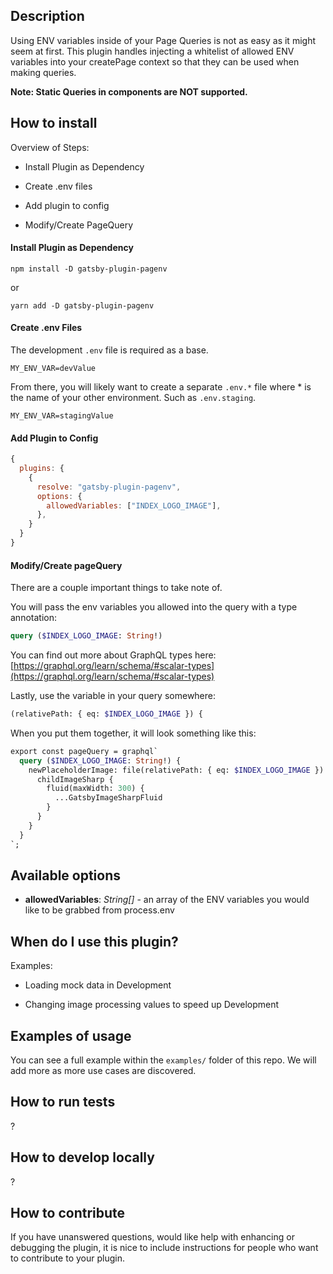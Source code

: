 ## Description

Using ENV variables inside of your Page Queries is not as easy as it might seem at first. This plugin handles injecting a whitelist of allowed ENV variables into your createPage context so that they can be used when making queries.

**Note: Static Queries in components are NOT supported.**

## How to install

Overview of Steps:

- Install Plugin as Dependency

- Create .env files

- Add plugin to config

- Modify/Create PageQuery

#### Install Plugin as Dependency

```
npm install -D gatsby-plugin-pagenv
```

or

```
yarn add -D gatsby-plugin-pagenv
```

#### Create .env Files

The development `.env` file is required as a base.

```
MY_ENV_VAR=devValue
```

From there, you will likely want to create a separate `.env.*` file where \* is the name of your other environment. Such as `.env.staging`.

```
MY_ENV_VAR=stagingValue
```

#### Add Plugin to Config

```javascript
{
  plugins: {
    {
      resolve: "gatsby-plugin-pagenv",
      options: {
        allowedVariables: ["INDEX_LOGO_IMAGE"],
      },
    }
  }
}
```

#### Modify/Create pageQuery

There are a couple important things to take note of.

You will pass the env variables you allowed into the query with a type annotation:

```graphql
query ($INDEX_LOGO_IMAGE: String!)
```

You can find out more about GraphQL types here:
[https://graphql.org/learn/schema/#scalar-types](https://graphql.org/learn/schema/#scalar-types)

Lastly, use the variable in your query somewhere:

```graphql
(relativePath: { eq: $INDEX_LOGO_IMAGE }) {
```

When you put them together, it will look something like this:

```graphql
export const pageQuery = graphql`
  query ($INDEX_LOGO_IMAGE: String!) {
    newPlaceholderImage: file(relativePath: { eq: $INDEX_LOGO_IMAGE }) {
      childImageSharp {
        fluid(maxWidth: 300) {
          ...GatsbyImageSharpFluid
        }
      }
    }
  }
`;
```

## Available options

- **allowedVariables**: _String[]_ - an array of the ENV variables you would like to be grabbed from process.env

## When do I use this plugin?

Examples:

- Loading mock data in Development

- Changing image processing values to speed up Development

## Examples of usage

You can see a full example within the `examples/` folder of this repo. We will add more as more use cases are discovered.

## How to run tests

?

## How to develop locally

?

## How to contribute

If you have unanswered questions, would like help with enhancing or debugging the plugin, it is nice to include instructions for people who want to contribute to your plugin.

